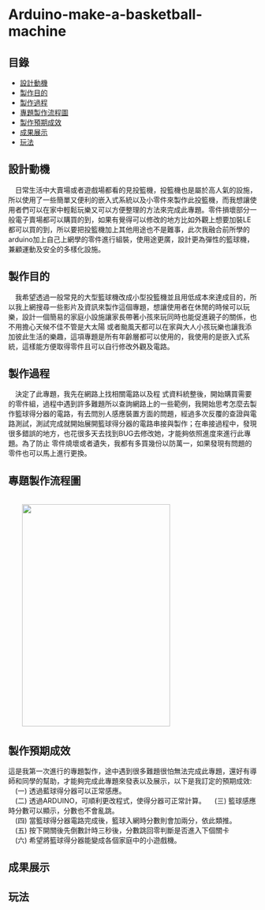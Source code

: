 # Arduino-make-a-basketball-machine
## 目錄
 - [設計動機](#設計動機)
 - [製作目的](#製作目的)
 - [製作過程](#製作過程)
 - [專題製作流程圖](#專題製作流程圖)
 - [製作預期成效](#製作預期成效)
 - [成果展示](#成果展示)
 - [玩法](#玩法)  
## 設計動機
&emsp;日常生活中大賣場或者遊戲場都看的見投籃機，投籃機也是屬於高人氣的設施，所以使用了一些簡單又便利的嵌入式系統以及小零件來製作此投籃機，而我想讓使用者們可以在家中輕鬆玩樂又可以方便整理的方法來完成此專題。零件損壞部分一般電子賣場都可以購買的到，如果有覺得可以修改的地方比如外觀上想要加裝LE都可以買的到，所以要把投籃機加上其他用途也不是難事，此次我融合前所學的arduino加上自己上網學的零件進行組裝，使用途更廣，設計更為彈性的籃球機，兼顧運動及安全的多樣化設施。
## 製作目的
&emsp;我希望透過一般常見的大型籃球機改成小型投籃機並且用低成本來達成目的，所以我上網搜尋一些影片及資訊來製作這個專題，想讓使用者在休閒的時候可以玩樂，設計一個簡易的家庭小設施讓家長帶著小孩來玩同時也能促進親子的關係，也不用擔心天候不佳不管是大太陽 或者颱風天都可以在家與大人小孩玩樂也讓我添加彼此生活的樂趣，這項專題是所有年齡層都可以使用的，我使用的是嵌入式系統，這樣能方便取得零件且可以自行修改外觀及電路。
## 製作過程
&emsp;決定了此專題，我先在網路上找相關電路以及程 式資料統整後，開始購買需要的零件組，過程中遇到許多難題所以查詢網路上的一些範例，我開始思考怎麼去製作籃球得分器的電路，有去問別人感應裝置方面的問題，經過多次反覆的查證與電路測試，測試完成就開始展開籃球得分器的電路串接與製作；在串接過程中，發現很多錯誤的地方，也花很多天去找到BUG去修改她，才能夠依照進度來進行此專題。為了防止 零件燒壞或者遺失，我都有多買幾份以防萬一，如果發現有問題的零件也可以馬上進行更換。
## 專題製作流程圖
&emsp;  
&emsp;&emsp;<img src="https://github.com/csiemichelin/Arduino-make-a-basketball-machine/blob/main/flow%20chart.png" width="300" height="450">
## 製作預期成效
這是我第一次進行的專題製作，途中遇到很多難題很怕無法完成此專題，還好有導師和同學的幫助，才能夠完成此專題來發表以及展示，以下是我訂定的預期成效:   
&emsp;(一) 透過藍球得分器可以正常感應。  
&emsp;(二) 透過ARDUINO，可順利更改程式，使得分器可正常計算。 
&emsp;(三) 籃球感應時分數可以顯示，分數也不會亂跳。  
&emsp;(四) 當籃球得分器電路完成後，籃球入網時分數則會加兩分，依此類推。  
&emsp;(五) 按下開關後先倒數計時三秒後，分數跳回零判斷是否進入下個關卡  
&emsp;(六) 希望將籃球得分器能變成各個家庭中的小遊戲機。  
## 成果展示
## 玩法
